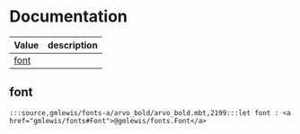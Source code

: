 # Documentation
|Value|description|
|---|---|
|[font](#font)||

## font

```moonbit
:::source,gmlewis/fonts-a/arvo_bold/arvo_bold.mbt,2199:::let font : <a href="gmlewis/fonts#Font">@gmlewis/fonts.Font</a>
```

